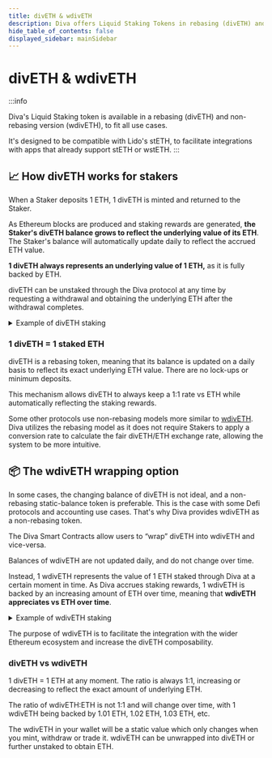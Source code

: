 ```yaml
---
title: divETH & wdivETH
description: Diva offers Liquid Staking Tokens in rebasing (divETH) and non-rebasing (wdivETH) flavors.
hide_table_of_contents: false
displayed_sidebar: mainSidebar
---
```


# divETH & wdivETH

:::info

Diva's Liquid Staking token is available in a rebasing (divETH) and non-rebasing version (wdivETH), to fit all use cases.

It's designed to be compatible with Lido's stETH, to facilitate integrations with apps that already support stETH or wstETH.
:::



## 📈 How divETH works for stakers

When a Staker deposits 1 ETH, 1 divETH is minted and returned to the Staker.

As Ethereum blocks are produced and staking rewards are generated, **the Staker's divETH balance grows to reflect the underlying value of its ETH**. The Staker's balance will automatically update daily to reflect the accrued ETH value.

**1 divETH always represents an underlying value of 1 ETH,** as it is fully backed by ETH.

divETH can be unstaked through the Diva protocol at any time by requesting a withdrawal and obtaining the underlying ETH after the withdrawal completes.

<details>
  <summary>Example of divETH staking</summary>
  <div>
    <ul>
        <li>A Staker deposits 1 ETH into the Diva Smart Contract and obtains 1 divETH in their wallet.</li>
        <li>1 year later, the staking rewards have been 5% and the Staker sees 1.05 divETH in their wallet.</li>
        <li>2 years later, it accrues 5% more, so those 1.05 divETH further become 1.1025 divETH.</li>
        <li>The Staker decides to withdraw (un-stake) the 1.1025 divETH with the Diva Smart Contract and obtains 1.1025 ETH in return.</li>
    </ul>
  </div>
</details>


### 1 divETH = 1 staked ETH

divETH is a rebasing token, meaning that its balance is updated on a daily basis to reflect its exact underlying ETH value. There are no lock-ups or minimum deposits.

This mechanism allows divETH to always keep a 1:1 rate vs ETH while automatically reflecting the staking rewards.

Some other protocols use non-rebasing models more similar to [wdivETH](#the-wdiveth-wrapping-option). Diva utilizes the rebasing model as it does not require Stakers to apply a conversion rate to calculate the fair divETH/ETH exchange rate, allowing the system to be more intuitive. 

## 📦 The wdivETH wrapping option

In some cases, the changing balance of divETH is not ideal, and a non-rebasing static-balance token is preferable. This is the case with some Defi protocols and accounting use cases. That's why Diva provides wdivETH as a non-rebasing token.

The Diva Smart Contracts allow users to “wrap” divETH into wdivETH and vice-versa.

Balances of wdivETH are not updated daily, and do not change over time.

Instead, 1 wdivETH represents the value of 1 ETH staked through Diva at a certain moment in time. As Diva accrues staking rewards, 1 wdivETH is backed by an increasing amount of ETH over time, meaning that **wdivETH appreciates vs ETH over time**.


<details>
  <summary>Example of wdivETH staking</summary>
  <div>
    <ul>
        <li>A Staker deposits 1 ETH into the Diva Smart Contract and obtains 1 divETH in their wallet.</li>
        <li>The Staker wraps 1 divETH to obtain 1 wdivETH. (This exchange rate is not fixed 1:1).</li>
        <li>1 year later, the staking rewards have been 5%. The Staker still has 1 wdivETH, but it is now worth 1.05 ETH, as the underlying ETH increased from the staking rewards.</li>
        <li>2 years later, the Staker still has 1 wdivETH but it's now worth 1.1025 ETH.</li>
        <li>The Staker decides to unwrap the 1 wdivETH, and obtains 1.1025 divETH.</li>
        <li>The 1.1025 divETH is withdrawn (un-staked) with the Diva Smart Contract and becomes 1.1025 ETH.</li>
    </ul>
  </div>
</details>

The purpose of wdivETH is to facilitate the integration with the wider Ethereum ecosystem and increase the divETH composability.

### divETH vs wdivETH

1 divETH = 1 ETH at any moment. The ratio is always 1:1, increasing or decreasing to reflect the exact amount of underlying ETH.

The ratio of wdivETH:ETH is not 1:1 and will change over time, with 1 wdivETH being backed by 1.01 ETH, 1.02 ETH, 1.03 ETH, etc.

The wdivETH in your wallet will be a static value which only changes when you mint, withdraw or trade it. wdivETH can be unwrapped into divETH or further unstaked to obtain ETH.
